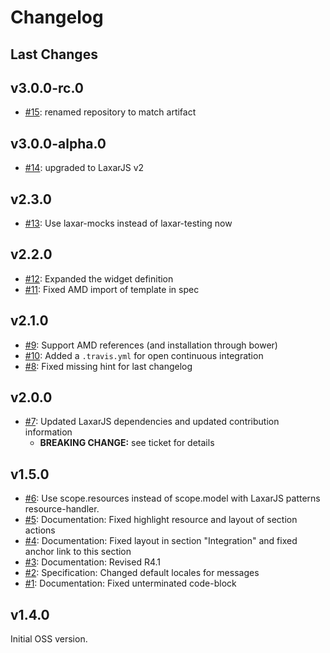 # Changelog

## Last Changes


## v3.0.0-rc.0

- [#15](https://github.com/LaxarJS/laxar-media-widget/issues/15): renamed repository to match artifact


## v3.0.0-alpha.0

- [#14](https://github.com/LaxarJS/laxar-media-widget/issues/14): upgraded to LaxarJS v2


## v2.3.0

- [#13](https://github.com/LaxarJS/laxar-media-widget/issues/13): Use laxar-mocks instead of laxar-testing now


## v2.2.0

- [#12](https://github.com/LaxarJS/laxar-media-widget/issues/12): Expanded the widget definition
- [#11](https://github.com/LaxarJS/laxar-media-widget/issues/11): Fixed AMD import of template in spec


## v2.1.0

- [#9](https://github.com/LaxarJS/laxar-media-widget/issues/9): Support AMD references (and installation through bower)
- [#10](https://github.com/LaxarJS/laxar-media-widget/issues/10): Added a `.travis.yml` for open continuous integration
- [#8](https://github.com/LaxarJS/laxar-media-widget/issues/8): Fixed missing hint for last changelog


## v2.0.0

- [#7](https://github.com/LaxarJS/laxar-media-widget/issues/7): Updated LaxarJS dependencies and updated contribution information
  + **BREAKING CHANGE:** see ticket for details

## v1.5.0

- [#6](https://github.com/LaxarJS/laxar-media-widget/issues/6): Use scope.resources instead of scope.model with LaxarJS patterns resource-handler.
- [#5](https://github.com/LaxarJS/laxar-media-widget/issues/5): Documentation: Fixed highlight resource and layout of section actions
- [#4](https://github.com/LaxarJS/laxar-media-widget/issues/4): Documentation: Fixed layout in section "Integration" and fixed anchor link to this section
- [#3](https://github.com/LaxarJS/laxar-media-widget/issues/3): Documentation: Revised R4.1
- [#2](https://github.com/LaxarJS/laxar-media-widget/issues/2): Specification: Changed default locales for messages
- [#1](https://github.com/LaxarJS/laxar-media-widget/issues/1): Documentation: Fixed unterminated code-block


## v1.4.0

Initial OSS version.
